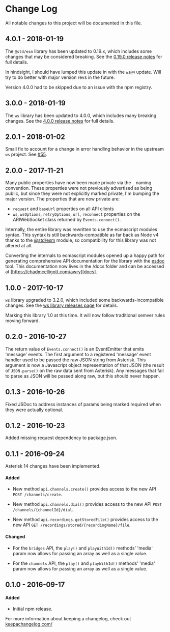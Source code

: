 # Change Log

All notable changes to this project will be documented in this file.

## 4.0.1 - 2018-01-19

The `@std/esm` library has been updated to 0.19.x, which includes some changes
that may be considered breaking. See the
[0.19.0 release notes](https://github.com/standard-things/esm/releases/tag/0.19.0)
for full details.

In hindsight, I should have lumped this update in with the `ws@4` update. Will
try to do better with major version revs in the future.

Version 4.0.0 had to be skipped due to an issue with the npm registry.

## 3.0.0 - 2018-01-19

The `ws` library has been updated to 4.0.0, which includes many breaking changes.
See the [4.0.0 release notes](https://github.com/websockets/ws/releases/tag/4.0.0)
for full details.

## 2.0.1 - 2018-01-02

Small fix to account for a change in error handling behavior in the upstream `ws`
project. See [\#55](https://github.com/chadxz/awry/pull/55).

## 2.0.0 - 2017-11-21

Many public properties have now been made private via the `_` naming convention.
These properties were not previously advertised as being public, but since they
were not explicitly marked private, I'm bumping the major version. The properties
that are now private are:

- `request` and `baseUrl` properties on all API clients
- `ws`, `wsOptions`, `retryOptions`, `url`, `reconnect` properties on the
ARIWebSocket class returned by `Events.connect()`.

Internally, the entire library was rewritten to use the ecmascript modules syntax.
This syntax is still backwards-compatible as far back as Node v4 thanks to the
[@std/esm][] module, so compatibility for this library was not altered at all.

Converting the internals to ecmascript modules opened up a happy path for
generating comprehensive API documentation for the library with the [esdoc][]
tool. This documentation now lives in the /docs folder and can be accessed at
[https://chadmcelligott.com/awry][docs].

[@std/esm]: https://github.com/standard-things/esm
[esdoc]: https://github.com/esdoc/esdoc
[docs]: https://chadmcelligott.com/awry

## 1.0.0 - 2017-10-17

`ws` library upgraded to 3.2.0, which included some backwards-incompatible
changes. See the [ws library releases page](https://github.com/websockets/ws/releases)
for details.

Marking this library 1.0 at this time. It will now follow traditional semver
rules moving forward.

## 0.2.0 - 2016-10-27

The return value of `Events.connect()` is an EventEmitter that emits
'message' events. The first argument to a registered 'message'
event handler used to be passed the raw JSON string from Asterisk.
This argument is now a Javascript object representation of that JSON
(the result of `JSON.parse()` on the raw data sent from Asterisk).
Any messages that fail to parse as JSON will be passed along raw, but
this should never happen.

## 0.1.3 - 2016-10-26

Fixed JSDoc to address instances of params being marked required when
they were actually optional.

## 0.1.2 - 2016-10-23

Added missing request dependency to package.json.

## 0.1.1 - 2016-09-24

Asterisk 14 changes have been implemented.

#### Added

- New method `api.channels.create()` provides access to the new API
`POST /channels/create`.

- New method `api.channels.dial()` provides access to the new API
`POST /channels/{channelId}/dial`.

- New method `api.recordings.getStoredFile()` provides access to the new API
`GET /recordings/stored/{recordingName}/file`.

#### Changed

- For the `bridges` API, the `play()` and `playWithId()` methods' 'media' param
now allows for passing an array as well as a single value.

- For the `channels` API, the `play()` and `playWithId()` methods' 'media'
param now allows for passing an array as well as a single value.

## 0.1.0 - 2016-09-17

#### Added

- Initial npm release.


For more information about keeping a changelog, check out
[keepachangelog.com/](http://keepachangelog.com/)
